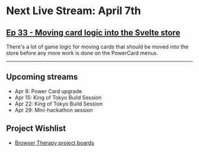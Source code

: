 # Next Live Stream: April 7th
## [Ep 33 - Moving card logic into the Svelte store](/blog/browser-therapy-e33)

There's a lot of game logic for moving cards that should be moved into the store before any more work is done on the PowerCard menus.

---

## Upcoming streams
- Apr 8: Power Card upgrade
- Apr 15: King of Tokyo Build Session
- Apr 22: King of Tokyo Build Session
- Apr 29: Mini-hackathon session

## Project Wishlist
- [Browser Therapy project boards](https://github.com/orgs/browsertherapy/projects)
